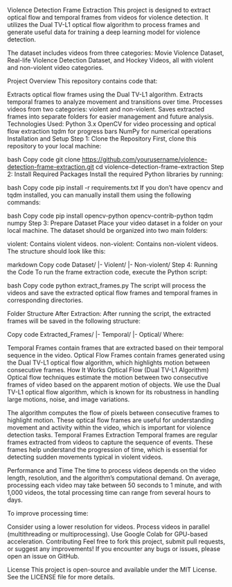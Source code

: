 Violence Detection Frame Extraction
This project is designed to extract optical flow and temporal frames from videos for violence detection. It utilizes the Dual TV-L1 optical flow algorithm to process frames and generate useful data for training a deep learning model for violence detection.

The dataset includes videos from three categories: Movie Violence Dataset, Real-life Violence Detection Dataset, and Hockey Videos, all with violent and non-violent video categories.

Project Overview
This repository contains code that:

Extracts optical flow frames using the Dual TV-L1 algorithm.
Extracts temporal frames to analyze movement and transitions over time.
Processes videos from two categories: violent and non-violent.
Saves extracted frames into separate folders for easier management and future analysis.
Technologies Used:
Python 3.x
OpenCV for video processing and optical flow extraction
tqdm for progress bars
NumPy for numerical operations
Installation and Setup
Step 1: Clone the Repository
First, clone this repository to your local machine:

bash
Copy code
git clone https://github.com/yourusername/violence-detection-frame-extraction.git
cd violence-detection-frame-extraction
Step 2: Install Required Packages
Install the required Python libraries by running:

bash
Copy code
pip install -r requirements.txt
If you don’t have opencv and tqdm installed, you can manually install them using the following commands:

bash
Copy code
pip install opencv-python opencv-contrib-python tqdm numpy
Step 3: Prepare Dataset
Place your video dataset in a folder on your local machine. The dataset should be organized into two main folders:

violent: Contains violent videos.
non-violent: Contains non-violent videos.
The structure should look like this:

markdown
Copy code
Dataset/
    |- Violent/
    |- Non-violent/
Step 4: Running the Code
To run the frame extraction code, execute the Python script:

bash
Copy code
python extract_frames.py
The script will process the videos and save the extracted optical flow frames and temporal frames in corresponding directories.

Folder Structure After Extraction:
After running the script, the extracted frames will be saved in the following structure:

Copy code
Extracted_Frames/
    |- Temporal/
    |- Optical/
Where:

Temporal Frames contain frames that are extracted based on their temporal sequence in the video.
Optical Flow Frames contain frames generated using the Dual TV-L1 optical flow algorithm, which highlights motion between consecutive frames.
How It Works
Optical Flow (Dual TV-L1 Algorithm)
Optical flow techniques estimate the motion between two consecutive frames of video based on the apparent motion of objects. We use the Dual TV-L1 optical flow algorithm, which is known for its robustness in handling large motions, noise, and image variations.

The algorithm computes the flow of pixels between consecutive frames to highlight motion.
These optical flow frames are useful for understanding movement and activity within the video, which is important for violence detection tasks.
Temporal Frames Extraction
Temporal frames are regular frames extracted from videos to capture the sequence of events. These frames help understand the progression of time, which is essential for detecting sudden movements typical in violent videos.

Performance and Time
The time to process videos depends on the video length, resolution, and the algorithm’s computational demand. On average, processing each video may take between 50 seconds to 1 minute, and with 1,000 videos, the total processing time can range from several hours to days.

To improve processing time:

Consider using a lower resolution for videos.
Process videos in parallel (multithreading or multiprocessing).
Use Google Colab for GPU-based acceleration.
Contributing
Feel free to fork this project, submit pull requests, or suggest any improvements! If you encounter any bugs or issues, please open an issue on GitHub.

License
This project is open-source and available under the MIT License. See the LICENSE file for more details.


